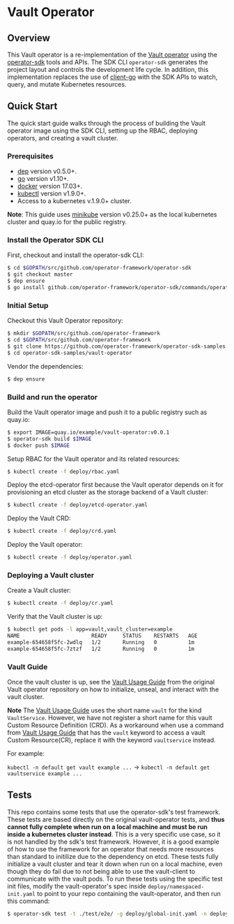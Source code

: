 # Vault Operator

## Overview 

This Vault operator is a re-implementation of the [Vault operator][vault_operator] using the [operator-sdk][operator_sdk] tools and APIs. The SDK CLI `operator-sdk` generates the project layout and controls the development life cycle. In addition, this implementation replaces the use of [client-go][client_go] with the SDK APIs to watch, query, and mutate Kubernetes resources.

## Quick Start

The quick start guide walks through the process of building the Vault operator image using the SDK CLI, setting up the RBAC, deploying operators, and creating a vault cluster.

### Prerequisites

- [dep][dep_tool] version v0.5.0+.
- [go][go_tool] version v1.10+.
- [docker][docker_tool] version 17.03+.
- [kubectl][kubectl_tool] version v1.9.0+.
- Access to a kubernetes v.1.9.0+ cluster.

**Note**: This guide uses [minikube][minikube_tool] version v0.25.0+ as the local kubernetes cluster and quay.io for the public registry.

### Install the Operator SDK CLI

First, checkout and install the operator-sdk CLI:

```sh
$ cd $GOPATH/src/github.com/operator-framework/operator-sdk
$ git checkout master
$ dep ensure
$ go install github.com/operator-framework/operator-sdk/commands/operator-sdk
```

### Initial Setup

Checkout this Vault Operator repository:

```sh
$ mkdir $GOPATH/src/github.com/operator-framework
$ cd $GOPATH/src/github.com/operator-framework
$ git clone https://github.com/operator-framework/operator-sdk-samples.git
$ cd operator-sdk-samples/vault-operator
```

Vendor the dependencies:

```sh
$ dep ensure
```

### Build and run the operator

Build the Vault operator image and push it to a public registry such as quay.io:

```sh
$ export IMAGE=quay.io/example/vault-operator:v0.0.1
$ operator-sdk build $IMAGE
$ docker push $IMAGE
```

Setup RBAC for the Vault operator and its related resources:

```sh
$ kubectl create -f deploy/rbac.yaml
```

Deploy the etcd-operator first because the Vault operator depends on it for provisioning an etcd cluster as the  storage backend of a Vault cluster:

```sh
$ kubectl create -f deploy/etcd-operator.yaml
```

Deploy the Vault CRD:

```sh
$ kubectl create -f deploy/crd.yaml
```

Deploy the Vault operator:

```sh
$ kubectl create -f deploy/operator.yaml
```
### Deploying a Vault cluster

Create a Vault cluster:

```sh
$ kubectl create -f deploy/cr.yaml
```

Verify that the Vault cluster is up:

```sh
$ kubectl get pods -l app=vault,vault_cluster=example
NAME                       READY     STATUS    RESTARTS   AGE
example-654658f5fc-2wdlq   1/2       Running   0          1m
example-654658f5fc-7ztzf   1/2       Running   0          1m
```

### Vault Guide

Once the vault cluster is up, see the [Vault Usage Guide][guide] from the original Vault operator repository on how to initialize, unseal, and interact with the vault cluster.

**Note** The [Vault Usage Guide][guide] uses the short name `vault` for the kind `VaultService`. However, we have not register a short name for this vault Custom Resource Definition (CRD). As a workaround when use a command from [Vault Usage Guide][guide] that has the `vault` keyword to access a vault Custom Resource(CR), replace it with the keyword `vaultservice` instead.

For example:

`kubectl -n default get vault example ...` -> `kubectl -n default get vaultservice example ...`

## Tests
This repo contains some tests that use the operator-sdk's test framework. These tests are based directly on the original vault-operator
tests, and **thus cannot fully complete when run on a local machine and must be run inside a kubernetes cluster instead**. This is a very
specific use case, so it is not handled by the sdk's test framework. However, it is a good example of how to use the framework for
an operator that needs more resources than standard to initilize due to the dependency on etcd. These tests fully initialize a vault
cluster and tear it down when run on a local machine, even though they do fail due to not being able to use the vault-client to
communicate with the vault pods. To run these tests using the specific test init files, modify the vault-operator's spec inside
`deploy/namespaced-init.yaml` to point to your repo containing the vault-operator, and then run this command:

```sh
$ operator-sdk test -t ./test/e2e/ -g deploy/global-init.yaml -n deploy/namespaced-init.yaml
```

[client_go]:https://github.com/kubernetes/client-go
[vault_operator]:https://github.com/coreos/vault-operator
[operator_sdk]:https://github.com/operator-framework/operator-sdk
[dep_tool]:https://golang.github.io/dep/docs/installation.html
[go_tool]:https://golang.org/dl/
[docker_tool]:https://docs.docker.com/install/
[kubectl_tool]:https://kubernetes.io/docs/tasks/tools/install-kubectl/
[minikube_tool]:https://github.com/kubernetes/minikube#installation
[guide]:https://github.com/coreos/vault-operator/blob/master/doc/user/vault.md
